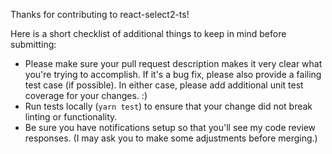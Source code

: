Thanks for contributing to react-select2-ts!

Here is a short checklist of additional things to keep in mind before submitting:
* Please make sure your pull request description makes it very clear what you're trying to accomplish. If it's a bug fix, please also provide a failing test case (if possible). In either case, please add additional unit test coverage for your changes. :)
* Run tests locally (`yarn test`) to ensure that your change did not break linting or functionality.
* Be sure you have notifications setup so that you'll see my code review responses. (I may ask you to make some adjustments before merging.)
